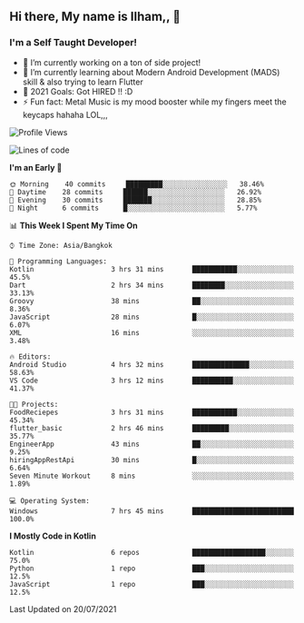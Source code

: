 ## Hi there, My name is Ilham,, 👋


### I'm a Self Taught Developer!
- 🔭 I’m currently working on a ton of side project!
- 🌱 I’m currently learning about Modern Android Development (MADS) skill & also trying to learn Flutter
- 🥅 2021 Goals: Got HIRED !! :D
- ⚡ Fun fact: Metal Music is my mood booster while my fingers meet the keycaps hahaha LOL,,, 



<!--START_SECTION:waka-->
![Profile Views](http://img.shields.io/badge/Profile%20Views-7-blue)

![Lines of code](https://img.shields.io/badge/From%20Hello%20World%20I%27ve%20Written-376095%20lines%20of%20code-blue)

**I'm an Early 🐤** 

```text
🌞 Morning    40 commits     █████████░░░░░░░░░░░░░░░░   38.46% 
🌆 Daytime    28 commits     ██████░░░░░░░░░░░░░░░░░░░   26.92% 
🌃 Evening    30 commits     ███████░░░░░░░░░░░░░░░░░░   28.85% 
🌙 Night      6 commits      █░░░░░░░░░░░░░░░░░░░░░░░░   5.77%

```


📊 **This Week I Spent My Time On** 

```text
⌚︎ Time Zone: Asia/Bangkok

💬 Programming Languages: 
Kotlin                   3 hrs 31 mins       ███████████░░░░░░░░░░░░░░   45.5% 
Dart                     2 hrs 34 mins       ████████░░░░░░░░░░░░░░░░░   33.13% 
Groovy                   38 mins             ██░░░░░░░░░░░░░░░░░░░░░░░   8.36% 
JavaScript               28 mins             █░░░░░░░░░░░░░░░░░░░░░░░░   6.07% 
XML                      16 mins             ░░░░░░░░░░░░░░░░░░░░░░░░░   3.48%

🔥 Editors: 
Android Studio           4 hrs 32 mins       ██████████████░░░░░░░░░░░   58.63% 
VS Code                  3 hrs 12 mins       ██████████░░░░░░░░░░░░░░░   41.37%

🐱‍💻 Projects: 
FoodReciepes             3 hrs 31 mins       ███████████░░░░░░░░░░░░░░   45.34% 
flutter_basic            2 hrs 46 mins       █████████░░░░░░░░░░░░░░░░   35.77% 
EngineerApp              43 mins             ██░░░░░░░░░░░░░░░░░░░░░░░   9.25% 
hiringAppRestApi         30 mins             █░░░░░░░░░░░░░░░░░░░░░░░░   6.64% 
Seven Minute Workout     8 mins              ░░░░░░░░░░░░░░░░░░░░░░░░░   1.89%

💻 Operating System: 
Windows                  7 hrs 45 mins       █████████████████████████   100.0%

```

**I Mostly Code in Kotlin** 

```text
Kotlin                   6 repos             ██████████████████░░░░░░░   75.0% 
Python                   1 repo              ███░░░░░░░░░░░░░░░░░░░░░░   12.5% 
JavaScript               1 repo              ███░░░░░░░░░░░░░░░░░░░░░░   12.5%

```



 Last Updated on 20/07/2021
<!--END_SECTION:waka-->
